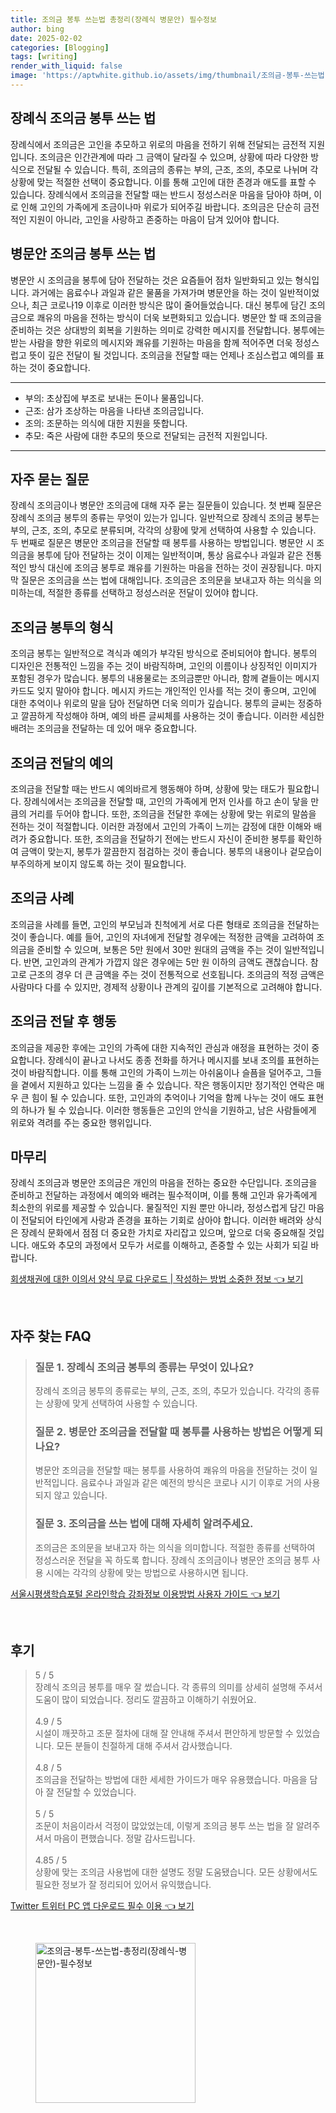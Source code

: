 ```yaml
---
title: 조의금 봉투 쓰는법 총정리(장례식 병문안) 필수정보
author: bing
date: 2025-02-02
categories: [Blogging]
tags: [writing]
render_with_liquid: false
image: 'https://aptwhite.github.io/assets/img/thumbnail/조의금-봉투-쓰는법-총정리(장례식-병문안)-필수정보.webp'
---
```



<h2 id='장례식_조의금_봉투_쓰기'>장례식 조의금 봉투 쓰는 법</h2>

<p>장례식에서 조의금은 고인을 추모하고 위로의 마음을 전하기 위해 전달되는 금전적 지원입니다. 조의금은 인간관계에 따라 그 금액이 달라질 수 있으며, 상황에 따라 다양한 방식으로 전달될 수 있습니다. 특히, 조의금의 종류는 부의, 근조, 조의, 추모로 나뉘며 각 상황에 맞는 적절한 선택이 중요합니다. 이를 통해 고인에 대한 존경과 애도를 표할 수 있습니다. 장례식에서 조의금을 전달할 때는 반드시 정성스러운 마음을 담아야 하며, 이로 인해 고인의 가족에게 조금이나마 위로가 되어주길 바랍니다. 조의금은 단순히 금전적인 지원이 아니라, 고인을 사랑하고 존중하는 마음이 담겨 있어야 합니다.</p>

<h2 id='병문안_조의금_봉투_쓰기'>병문안 조의금 봉투 쓰는 법</h2>

<p>병문안 시 조의금을 봉투에 담아 전달하는 것은 요즘들어 점차 일반화되고 있는 형식입니다. 과거에는 음료수나 과일과 같은 물품을 가져가며 병문안을 하는 것이 일반적이었으나, 최근 코로나19 이후로 이러한 방식은 많이 줄어들었습니다. 대신 봉투에 담긴 조의금으로 쾌유의 마음을 전하는 방식이 더욱 보편화되고 있습니다. 병문안 할 때 조의금을 준비하는 것은 상대방의 회복을 기원하는 의미로 강력한 메시지를 전달합니다. 봉투에는 받는 사람을 향한 위로의 메시지와 쾌유를 기원하는 마음을 함께 적어주면 더욱 정성스럽고 뜻이 깊은 전달이 될 것입니다. 조의금을 전달할 때는 언제나 조심스럽고 예의를 표하는 것이 중요합니다.</p>

<hr />

<ul>
    <li>부의: 초상집에 부조로 보내는 돈이나 물품입니다.</li>
    <li>근조: 삼가 조상하는 마음을 나타낸 조의금입니다.</li>
    <li>조의: 조문하는 의식에 대한 지원을 뜻합니다.</li>
    <li>추모: 죽은 사람에 대한 추모의 뜻으로 전달되는 금전적 지원입니다.</li>
</ul>

<hr />

<h2 id='자주_묻는_질문'>자주 묻는 질문</h2>

<p>장례식 조의금이나 병문안 조의금에 대해 자주 묻는 질문들이 있습니다. 첫 번째 질문은 장례식 조의금 봉투의 종류는 무엇이 있는가 입니다. 일반적으로 장례식 조의금 봉투는 부의, 근조, 조의, 추모로 분류되며, 각각의 상황에 맞게 선택하여 사용할 수 있습니다. 두 번째로 질문은 병문안 조의금을 전달할 때 봉투를 사용하는 방법입니다. 병문안 시 조의금을 봉투에 담아 전달하는 것이 이제는 일반적이며, 통상 음료수나 과일과 같은 전통적인 방식 대신에 조의금 봉투로 쾌유를 기원하는 마음을 전하는 것이 권장됩니다. 마지막 질문은 조의금을 쓰는 법에 대해입니다. 조의금은 조의문을 보내고자 하는 의식을 의미하는데, 적절한 종류를 선택하고 정성스러운 전달이 있어야 합니다.</p>

<h2 id='조의금_봉투의_형식'>조의금 봉투의 형식</h2>

<p>조의금 봉투는 일반적으로 격식과 예의가 부각된 방식으로 준비되어야 합니다. 봉투의 디자인은 전통적인 느낌을 주는 것이 바람직하며, 고인의 이름이나 상징적인 이미지가 포함된 경우가 많습니다. 봉투의 내용물로는 조의금뿐만 아니라, 함께 곁들이는 메시지 카드도 잊지 말아야 합니다. 메시지 카드는 개인적인 인사를 적는 것이 좋으며, 고인에 대한 추억이나 위로의 말을 담아 전달하면 더욱 의미가 깊습니다. 봉투의 글씨는 정중하고 깔끔하게 작성해야 하며, 예의 바른 글씨체를 사용하는 것이 좋습니다. 이러한 세심한 배려는 조의금을 전달하는 데 있어 매우 중요합니다.</p>

<h2 id='조의금_전달의_예의'>조의금 전달의 예의</h2>

<p>조의금을 전달할 때는 반드시 예의바르게 행동해야 하며, 상황에 맞는 태도가 필요합니다. 장례식에서는 조의금을 전달할 때, 고인의 가족에게 먼저 인사를 하고 손이 닿을 만큼의 거리를 두어야 합니다. 또한, 조의금을 전달한 후에는 상황에 맞는 위로의 말씀을 전하는 것이 적절합니다. 이러한 과정에서 고인의 가족이 느끼는 감정에 대한 이해와 배려가 중요합니다. 또한, 조의금을 전달하기 전에는 반드시 자신이 준비한 봉투를 확인하여 금액이 맞는지, 봉투가 깔끔한지 점검하는 것이 좋습니다. 봉투의 내용이나 겉모습이 부주의하게 보이지 않도록 하는 것이 필요합니다.</p>

<h2 id='조의금_사례'>조의금 사례</h2>

<p>조의금을 사례를 들면, 고인의 부모님과 친척에게 서로 다른 형태로 조의금을 전달하는 것이 좋습니다. 예를 들어, 고인의 자녀에게 전달할 경우에는 적정한 금액을 고려하여 조의금을 준비할 수 있으며, 보통은 5만 원에서 30만 원대의 금액을 주는 것이 일반적입니다. 반면, 고인과의 관계가 가깝지 않은 경우에는 5만 원 이하의 금액도 괜찮습니다. 참고로 근조의 경우 더 큰 금액을 주는 것이 전통적으로 선호됩니다. 조의금의 적정 금액은 사람마다 다를 수 있지만, 경제적 상황이나 관계의 깊이를 기본적으로 고려해야 합니다.</p>

<h2 id='조의금_전달후의_행동'>조의금 전달 후 행동</h2>

<p>조의금을 제공한 후에는 고인의 가족에 대한 지속적인 관심과 애정을 표현하는 것이 중요합니다. 장례식이 끝나고 나서도 종종 전화를 하거나 메시지를 보내 조의를 표현하는 것이 바람직합니다. 이를 통해 고인의 가족이 느끼는 아쉬움이나 슬픔을 덜어주고, 그들을 곁에서 지원하고 있다는 느낌을 줄 수 있습니다. 작은 행동이지만 정기적인 연락은 매우 큰 힘이 될 수 있습니다. 또한, 고인과의 추억이나 기억을 함께 나누는 것이 애도 표현의 하나가 될 수 있습니다. 이러한 행동들은 고인의 안식을 기원하고, 남은 사람들에게 위로와 격려를 주는 중요한 행위입니다.</p>

<h2 id='마무리'>마무리</h2>

<p>장례식 조의금과 병문안 조의금은 개인의 마음을 전하는 중요한 수단입니다. 조의금을 준비하고 전달하는 과정에서 예의와 배려는 필수적이며, 이를 통해 고인과 유가족에게 최소한의 위로를 제공할 수 있습니다. 물질적인 지원 뿐만 아니라, 정성스럽게 담긴 마음이 전달되어 타인에게 사랑과 존경을 표하는 기회로 삼아야 합니다. 이러한 배려와 상식은 장례식 문화에서 점점 더 중요한 가치로 자리잡고 있으며, 앞으로 더욱 중요해질 것입니다. 애도와 추모의 과정에서 모두가 서로를 이해하고, 존중할 수 있는 사회가 되길 바랍니다.</p>


<p><a class="click-button" title="회생채권에 대한 이의서 양식 무료 다운로드 | 작성하는 방법 소중한 정보" href="https://aptwhite.github.io/posts/%ED%9A%8C%EC%83%9D%EC%B1%84%EA%B6%8C%EC%97%90-%EB%8C%80%ED%95%9C-%EC%9D%B4%EC%9D%98%EC%84%9C-%EC%96%91%EC%8B%9D-%EB%AC%B4%EB%A3%8C-%EB%8B%A4%EC%9A%B4%EB%A1%9C%EB%93%9C-%EC%9E%91%EC%84%B1%ED%95%98%EB%8A%94-%EB%B0%A9%EB%B2%95-%EC%86%8C%EC%A4%91%ED%95%9C-%EC%A0%95%EB%B3%B4/" rel="dofollow">회생채권에 대한 이의서 양식 무료 다운로드 | 작성하는 방법 소중한 정보 👈 보기</a></p><br>
<h2 id='자주_찾는_FAQ'>자주 찾는 FAQ</h2>
<div itemscope="" itemtype="https://schema.org/FAQPage"> 
<blockquote> 
<div itemscope="" itemprop="mainEntity" itemtype="https://schema.org/Question"> 
<h3 itemprop="name">질문 1. 장례식 조의금 봉투의 종류는 무엇이 있나요?</h3> 
<div itemscope="" itemprop="acceptedAnswer" itemtype="https://schema.org/Answer"> 
<span itemprop="text"> 
<p>장례식 조의금 봉투의 종류로는 부의, 근조, 조의, 추모가 있습니다. 각각의 종류는 상황에 맞게 선택하여 사용할 수 있습니다.</p> 
</span> </div> 

<p></div> </p>

<div itemscope="" itemprop="mainEntity" itemtype="https://schema.org/Question"> 
<h3 itemprop="name">질문 2. 병문안 조의금을 전달할 때 봉투를 사용하는 방법은 어떻게 되나요?</h3> 
<div itemscope="" itemprop="acceptedAnswer" itemtype="https://schema.org/Answer"> 
<span itemprop="text"> 
<p>병문안 조의금을 전달할 때는 봉투를 사용하여 쾌유의 마음을 전달하는 것이 일반적입니다. 음료수나 과일과 같은 예전의 방식은 코로나 시기 이후로 거의 사용되지 않고 있습니다.</p> 
</span> </div> 

<p></div> </p>

<div itemscope="" itemprop="mainEntity" itemtype="https://schema.org/Question"> 
<h3 itemprop="name">질문 3. 조의금을 쓰는 법에 대해 자세히 알려주세요.</h3> 
<div itemscope="" itemprop="acceptedAnswer" itemtype="https://schema.org/Answer"> 
<span itemprop="text"> 
<p>조의금은 조의문을 보내고자 하는 의식을 의미합니다. 적절한 종류를 선택하여 정성스러운 전달을 꼭 하도록 합니다. 장례식 조의금이나 병문안 조의금 봉투 사용 시에는 각각의 상황에 맞는 방법으로 사용하시면 됩니다.</p> 
</span> </div> 

<p></div> 
</blockquote> 
</div></p>
<p><a class="click-button" title="서울시평생학습포털 온라인학습 강좌정보 이용방법 사용자 가이드" href="https://aptwhite.github.io/posts/%EC%84%9C%EC%9A%B8%EC%8B%9C%ED%8F%89%EC%83%9D%ED%95%99%EC%8A%B5%ED%8F%AC%ED%84%B8-%EC%98%A8%EB%9D%BC%EC%9D%B8%ED%95%99%EC%8A%B5-%EA%B0%95%EC%A2%8C%EC%A0%95%EB%B3%B4-%EC%9D%B4%EC%9A%A9%EB%B0%A9%EB%B2%95-%EC%82%AC%EC%9A%A9%EC%9E%90-%EA%B0%80%EC%9D%B4%EB%93%9C/" rel="dofollow">서울시평생학습포털 온라인학습 강좌정보 이용방법 사용자 가이드 👈 보기</a></p><br>
<h2 id='후기'>후기</h2>
<div itemscope itemtype="https://schema.org/Product">
  <blockquote>
  <div itemprop="review" itemscope itemtype="https://schema.org/Review">
      <div itemprop="reviewRating" itemscope itemtype="https://schema.org/Rating"> <span itemprop="ratingValue">5</span> / <span itemprop="bestRating">5</span> </div>
      <span itemprop="reviewBody">장례식 조의금 봉투를 매우 잘 썼습니다. 각 종류의 의미를 상세히 설명해 주셔서 도움이 많이 되었습니다. 정리도 깔끔하고 이해하기 쉬웠어요.</span>
  </div>
  <br>
  <div itemprop="review" itemscope itemtype="https://schema.org/Review">
      <div itemprop="reviewRating" itemscope itemtype="https://schema.org/Rating"> <span itemprop="ratingValue">4.9</span> / <span itemprop="bestRating">5</span> </div>
      <span itemprop="reviewBody">시설이 깨끗하고 조문 절차에 대해 잘 안내해 주셔서 편안하게 방문할 수 있었습니다. 모든 분들이 친절하게 대해 주셔서 감사했습니다.</span>
  </div>
  <br>
  <div itemprop="review" itemscope itemtype="https://schema.org/Review">
      <div itemprop="reviewRating" itemscope itemtype="https://schema.org/Rating"> <span itemprop="ratingValue">4.8</span> / <span itemprop="bestRating">5</span> </div>
      <span itemprop="reviewBody">조의금을 전달하는 방법에 대한 세세한 가이드가 매우 유용했습니다. 마음을 담아 잘 전달할 수 있었습니다.</span>
  </div>
  <br>
  <div itemprop="review" itemscope itemtype="https://schema.org/Review">
      <div itemprop="reviewRating" itemscope itemtype="https://schema.org/Rating"> <span itemprop="ratingValue">5</span> / <span itemprop="bestRating">5</span> </div>
      <span itemprop="reviewBody">조문이 처음이라서 걱정이 많았었는데, 이렇게 조의금 봉투 쓰는 법을 잘 알려주셔서 마음이 편했습니다. 정말 감사드립니다.</span>
  </div>
  <br>
  <div itemprop="review" itemscope itemtype="https://schema.org/Review">
      <div itemprop="reviewRating" itemscope itemtype="https://schema.org/Rating"> <span itemprop="ratingValue">4.85</span> / <span itemprop="bestRating">5</span> </div>
      <span itemprop="reviewBody">상황에 맞는 조의금 사용법에 대한 설명도 정말 도움됐습니다. 모든 상황에서도 필요한 정보가 잘 정리되어 있어서 유익했습니다.</span>
  </div>
  </blockquote>
</div>
<p><a class="click-button" title="Twitter 트위터 PC 앱 다운로드 필수 이용" href="https://aptwhite.github.io/posts/Twitter-%ED%8A%B8%EC%9C%84%ED%84%B0-PC-%EC%95%B1-%EB%8B%A4%EC%9A%B4%EB%A1%9C%EB%93%9C-%ED%95%84%EC%88%98-%EC%9D%B4%EC%9A%A9/" rel="dofollow">Twitter 트위터 PC 앱 다운로드 필수 이용 👈 보기</a></p><br>
<figure class="image"><img src="https://aptwhite.github.io/assets/img/thumbnail/조의금-봉투-쓰는법-총정리(장례식-병문안)-필수정보.webp" alt="조의금-봉투-쓰는법-총정리(장례식-병문안)-필수정보" width="256" height="256"></figure>